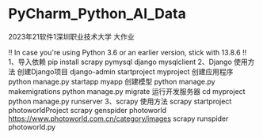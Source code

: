 # PyCharm_Python_AI_Data
2023年21软件1深圳职业技术大学 大作业

‼️ In case you're using Python 3.6 or an earlier version, stick with 13.8.6 ‼️
1、导入依赖
    pip install scrapy pymysql django mysqlclient
2、Django 使用方法
    创建Django项目
        django-admin startproject myproject
    创建应用程序
        python manage.py startapp myapp
    创建模型
        python manage.py makemigrations
        python manage.py migrate
    运行开发服务器
        cd myproject
        python manage.py runserver
3、scrapy 使用方法
    scrapy startproject photoworldProject
    scrapy genspider photoworld https://www.photoworld.com.cn/category/images
    scrapy runspider photoworld.py
